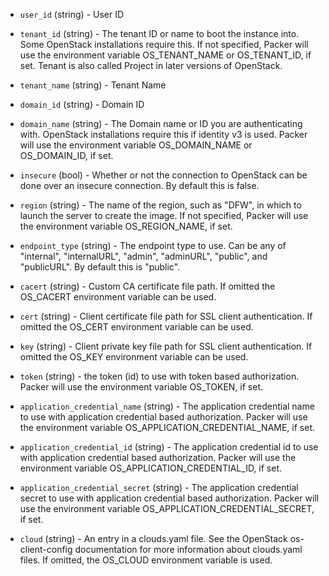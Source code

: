 <!-- Code generated from the comments of the AccessConfig struct in builder/openstack/access_config.go; DO NOT EDIT MANUALLY -->

-   `user_id` (string) - User ID
-   `tenant_id` (string) - The tenant ID or name to boot the
    instance into. Some OpenStack installations require this. If not specified,
    Packer will use the environment variable OS_TENANT_NAME or
    OS_TENANT_ID, if set. Tenant is also called Project in later versions of
    OpenStack.
    
-   `tenant_name` (string) - Tenant Name
-   `domain_id` (string) - Domain ID
-   `domain_name` (string) - The Domain name or ID you are
    authenticating with. OpenStack installations require this if identity v3 is
    used. Packer will use the environment variable OS_DOMAIN_NAME or
    OS_DOMAIN_ID, if set.
    
-   `insecure` (bool) - Whether or not the connection to OpenStack can be
    done over an insecure connection. By default this is false.
    
-   `region` (string) - The name of the region, such as "DFW", in which to
    launch the server to create the image. If not specified, Packer will use
    the environment variable OS_REGION_NAME, if set.
    
-   `endpoint_type` (string) - The endpoint type to use. Can be any of
    "internal", "internalURL", "admin", "adminURL", "public", and "publicURL".
    By default this is "public".
    
-   `cacert` (string) - Custom CA certificate file path. If omitted the
    OS_CACERT environment variable can be used.
    
-   `cert` (string) - Client certificate file path for SSL client
    authentication. If omitted the OS_CERT environment variable can be used.
    
-   `key` (string) - Client private key file path for SSL client
    authentication. If omitted the OS_KEY environment variable can be used.
    
-   `token` (string) - the token (id) to use with token based authorization.
    Packer will use the environment variable OS_TOKEN, if set.
    
-   `application_credential_name` (string) - The application credential name to
    use with application credential based authorization. Packer will use the
    environment variable OS_APPLICATION_CREDENTIAL_NAME, if set.
    
-   `application_credential_id` (string) - The application credential id to
    use with application credential based authorization. Packer will use the
    environment variable OS_APPLICATION_CREDENTIAL_ID, if set.
    
-   `application_credential_secret` (string) - The application credential secret
    to use with application credential based authorization. Packer will use the
    environment variable OS_APPLICATION_CREDENTIAL_SECRET, if set.
    
-   `cloud` (string) - An entry in a clouds.yaml file. See the OpenStack
    os-client-config
    documentation
    for more information about clouds.yaml files. If omitted, the OS_CLOUD
    environment variable is used.
    